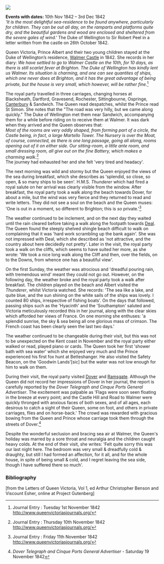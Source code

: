 <a href="https://dev.visual-essays.app"><img src="https://dev-visual-essays.netlify.app/images/ve-button.png"></a> 
<param ve-config title="Queen Victoria at Walmer Castle" author="Dr Alyson Hunt and Michelle Crowther" layout="vtl" banner="/images/banners/19c.jpg">

<param ve-entity eid="Q2543161" aliases="Walmer Castle">
<param ve-entity eid="Q179224"  aliases="Dover">
<param ve-entity eid="Q736439" aliases="Ramsgate">

**Events with dates:** 10th Nov 1842 – 3rd Dec 1842   
_'It is the most delightful sea-residence to be found anywhere, particularly for children. They can be out all day, on the ramparts and platforms quite dry, and the beautiful gardens and wood are enclosed and sheltered from the severe gales of wind.'_ The Duke of Wellington to Sir Robert Peel in a letter written from the castle on 26th October 1842.
<param ve-image="https://upload.wikimedia.org/wikipedia/commons/3/3a/Walmer_Castle_aerial_view.jpg" label="Walmer Castle Aerial View" attribution="Lieven Smits, CC BY-SA 3.0, via Wikimedia Commons">

Queen Victoria, Prince Albert and their two young children stayed at the Duke of Wellington’s residence, [Walmer Castle](https://www.english-heritage.org.uk/visit/places/walmer-castle-and-gardens/) in 1842. She records in her diary:
_We have settled to go to Walmer Castle on the 10th, for 10 days, as there is still scarlet fever at Brighton. The Duke of Wellington has kindly lent us Walmer. Its situation is charming, and one can see quantites of ships, which one never does at Brighton, and it has the great advantage of being private, but the house is very small, which however, will be rather fine._[^ref1]
<param ve-image="https://upload.wikimedia.org/wikipedia/commons/f/f4/Portrait_of_the_Duke_of_Wellington%2C_1844.jpg" label="Duke of Wellington, 1844" attribution="Antoine Claudet, Public domain, via Wikimedia Commons">

The royal party travelled in three carriages, changing horses at Blacksheath, Dartford, Gravesend, Rochester, Sittingbourne, Ospringe, [Canterbury](/19c/19c-canterbury) & Sandwich. The Queen read despatches, whilst the Prince read St Simon. She notes that the "The road was very hilly, but we came along quickly." The Duke of Wellington met them near Sandwich, accompanying them for a while before riding on to receive them at Walmer. It was dark when they arrived and the Queen observes that:    
_Most of the rooms are very oddly shaped, from forming part of a circle, the Castle being, in fact, a large Martello Tower. The Nursery is over the Moat, of course, connected, as there is one long passage, going all along, rooms opening out of it on either side. Our sitting-room, a little ante room, and small dressing room, all give out on the fine Battery, which makes a charming walk._[^ref2]   
The journey had exhausted her and she felt 'very tired and headacy'.
<param ve-image="https://upload.wikimedia.org/wikipedia/commons/6/65/Walmer_Castle%2C_Walmer.JPG" label="Walmer Castle" attribution="Nessy-Pic, CC BY-SA 4.0, via Wikimedia Commons">

The next morning was wild and stormy but the Queen enjoyed the views of the sea during breakfast, which she describes as 'splendid, so close, so open, & so many ships to be seen'. H.M.S. _Thunderer_ which had fired a royal salute on her arrival was clearly visible from the window. After breakfast, the royal party took a walk along the beach towards Dover, for about a mile, but the wind was very fierce and they returned to read and write letters. They did not see a soul on the beach and the Queen muses: 'One is out in a moment, so different to Brighton; this is _so_ private.'[^ref3] 
<param ve-image="https://upload.wikimedia.org/wikipedia/commons/c/c2/Ebenezer_Landells_-_The_Thunderer%2C_Man-of-War_firing_a_Royal_Salute_on_her_Majesties_arrival_at_Walmer_Castle_-_1842.jpg" label="H.M.S Thunderer firing a Royal Salute on her Majesties arrival at Walmer Castle" attribution="Ebenezer Landells, Public domain, via Wikimedia Commons">

The weather continued to be inclement, and on the next day they waited until the rain cleared before taking a walk along the footpath towards [Deal](/19c/19c-deal). The Queen found the steeply shelved shingle beach difficult to walk on complaining that it was 'hard work scrambling up the bank again'. She was not impressed with Deal, which she described as 'not attractive, and the country about here decidedly not pretty'. Later in the visit, the royal party took a walk on the cliffs, which seems to have suited her more, as she wrote: 'We took a nice long walk along the Cliff and then, over the fields, on to the Downs, from whence one has a beautiful view'.
<param ve-image="https://upload.wikimedia.org/wikipedia/commons/b/bf/Shingle_ridge_on_Walmer_Beach_-_geograph.org.uk_-_1503635.jpg" label="Shingle ridge on Walmer Beach" attribution="John Rostron">

On the first Sunday, the weather was atrocious and 'dreadful pouring rain, with tremendous wind' meant they could not go out. However, on the following day, the weather broke and the royal party took a walk after breakfast.  The children played on the beach and Albert visited the _Thunderer_, whilst Victoria watched.  She records: 'The sea like a lake, and quite blue, and the sun shining on the white sails of the ships was lovely. I counted 80 ships, irrespective of fishing boats'. On the days that followed, passing ships such as the 'Hyacinth' and the 'Southampton' saluted and Victoria meticulously recorded this in her journal, along with the clear skies which afforded her views of France. On one morning she enthuses: 'a splendid sunrise, the sky & sea being all one glorious mass of crimson. The French coast has been clearly seen the last two days.'
<param ve-image="https://upload.wikimedia.org/wikipedia/commons/d/d6/View_towards_the_sea_from_Walmer_Castle_-_geograph.org.uk_-_1631916.jpg" label="View towards the sea from Walmer Castle" attribution=Rose and Trev Clough">

The weather continued to be changeable during their visit, but this was not to be unexpected on the Kent coast in November and the royal party either walked or read, played piano or cards. The Queen took her first 'shower bath with sea water' which she enjoyed very much and the Prince experienced his first fox hunt at Betteshanger.  He also visited the Safety Beacon, on the 'Goodwin Lands'[sic] but the water was not low enough for him to walk on them. 
<param ve-image="https://upload.wikimedia.org/wikipedia/commons/f/f7/A_draught_of_the_Goodwin_Sands_Pl.XXII_P169_RMG_A8031-D.tiff" label="A draught of the Goodwin Sands" attribution="Unknown author, Public domain, via Wikimedia Commons, National Maritime Museum, Greenwich, London">

During their visit, the royal party visited [Dover](/19c/19c-dover) and [Ramsgate](/19c/19c-ramsgate).  Although the Queen did not record her impressions of Dover in her journal, the report is carefully reported by the _Dover Telegraph and Cinque Ports General Advertiser_. The excitement was palpable as 'Flags were soon seen floating in the breeze at every point; and the Castle Hill and Road to Walmer were quickly thronged with anxious faces of both sexes, and of all ages, each desirous to catch a sight of their Queen, some on foot, and others in private carriages, flies and on horse-back.' The crowd was rewarded with gracious bowing from the Queen and Prince whose carriage took them through the streets of Dover.[^ref4]
<param ve-image url="/dickens/images/Snargate St Dover 1830.jpg" label="Snargate St Dover c.1830" attribution="Drawn by G.Shepherd">

Despite the wonderful seclusion and bracing sea air at Walmer, the Queen's holiday was marred by a sore throat and neuralgia and the children caught heavy colds. At the end of their visit, she writes: 'Felt quite sorry this was our last night here. The bedroom was very small & dreadfully cold & draughty, but still I had formed an affection, for it all, and for the whole house, in spite of being small & cold, and I regret leaving the sea side, though I have suffered there so much'. 
<param ve-image url="https://upload.wikimedia.org/wikipedia/commons/2/2d/Walmer_Castle_-_central_corridor.jpg" label="Walmer Castle central corridor" attribution="Ester Wetherveld https://www.flickr.com/photos/westher/, CC BY 2.0 https://creativecommons.org/licenses/by/2.0, via Wikimedia Commons">

### Bibliography

[from the Letters of Queen Victoria, Vol 1, ed Arthur Christopher Benson and Viscount Esher, online at Project Gutenberg]

[^ref1]: Journal Entry : Tuesday 1st November 1842 http://www.queenvictoriasjournals.org/   
[^ref2]: Journal Entry : Thursday 10th November 1842 http://www.queenvictoriasjournals.org/  
[^ref3]: Journal Entry : Friday 11th November 1842 http://www.queenvictoriasjournals.org/   
[^ref4]: _Dover Telegraph and Cinque Ports General Advertiser_ - Saturday 19 November 1842
[^ref5]: Journal Entry : Saturday 3rd December 1842 http://www.queenvictoriasjournals.org/   
 
